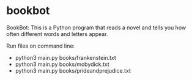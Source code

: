 # bookbot

BookBot: This is a Python program that reads a novel and tells you how often different words and letters appear.

Run files on command line: 
- python3 main.py books/frankenstein.txt
- python3 main.py books/mobydick.txt
- python3 main.py books/prideandprejudice.txt 

